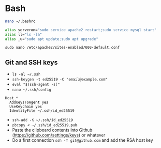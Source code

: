 # Bash

```BASH
nano ~/.bashrc

alias serveron="sudo service apache2 restart;sudo service mysql start"
alias ll="ls -la"
alias _u="sudo apt update;sudo apt upgrade"
```

`sudo nano /etc/apache2/sites-enabled/000-default.conf`



## Git and SSH keys

- `ls -al ~/.ssh`
- `ssh-keygen -t ed25519 -C "email@example.com"`
- `eval "$(ssh-agent -s)"`
- `nano ~/.ssh/config`

```
Host *
  AddKeysToAgent yes
  UseKeychain yes
  IdentityFile ~/.ssh/id_ed25519
```

- `ssh-add -K ~/.ssh/id_ed25519`
- `pbcopy < ~/.ssh/id_ed25519.pub`
- Paste the clipboard contents into Github (https://github.com/settings/keys) or whatever
- Do a first connection `ssh -T git@github.com` and add the RSA host key
